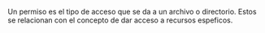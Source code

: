 Un permiso es el tipo de acceso que se da a un archivo o directorio. Estos se relacionan con el concepto de dar acceso a recursos espeficos. 
